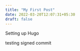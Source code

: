 ```yaml
---
title: "My First Post"
date: 2022-03-20T12:07:31+05:30
draft: false
---
```


Setting up Hugo

testing signed commit

